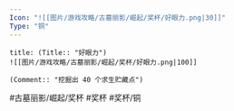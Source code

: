 ```yaml
---
Icon: "![[图片/游戏攻略/古墓丽影/崛起/奖杯/好眼力.png|30]]"
Type: "铜"
---
```

```ad-common-bronze-trophy
title: (Title:: "好眼力")
![[图片/游戏攻略/古墓丽影/崛起/奖杯/好眼力.png|100]]

(Comment:: "挖掘出 40 个求生贮藏点")
```

#古墓丽影/崛起/奖杯 #奖杯 #奖杯/铜

